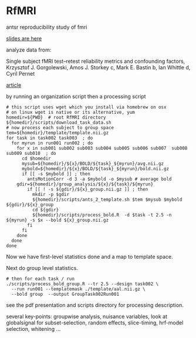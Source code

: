 RfMRI
=====

antsr reproducibility study of fmri

[slides are here](https://github.com/stnava/RfMRI/raw/gh-pages/rfmri.pdf?raw)

analyze data from:

Single subject fMRI test–retest reliability metrics and confounding factors,
Krzysztof J. Gorgolewski, Amos J. Storkey c, Mark E. Bastin b, Ian Whittle d, Cyril Pernet

[article](http://www.gigasciencejournal.com/content/2/1/6)

by running an organization script then a processing script 

```
# this script uses wget which you install via homebrew on osx
# on linux wget is native or its alternative, yum 
homedir=${PWD}  # root RfMRI directory 
${homedir}/scripts/download_task_data.sh
# now process each subject to group space 
tem=${homedir}/template/template.nii.gz
for task in task002 task003  ; do 
  for myrun in run001 run002 ; do 
    for x in sub001 sub002 sub003 sub004 sub005 sub006 sub007  sub008 sub009 sub010  ; do 
      cd $homedir 
      mysub=${homedir}/${x}/BOLD/${task}_${myrun}/avg.nii.gz
      mybold=${homedir}/${x}/BOLD/${task}_${myrun}/bold.nii.gz
      if [[ -s $mybold ]] ; then 
        antsMotionCorr -d 3 -a $mybold -o $mysub # average bold 
	gdir=${homedir}/group_analysis/${x}/${task}/${myrun}
        if [[ ! -s ${gdir}/${x}_group.nii.gz ]] ; then 
          mkdir -p $gdir 
          ${homedir}/scripts/ants_2_template.sh $tem $mysub $mybold ${gdir}/${x}_group  
          cd ${gdir}
          ${homedir}/scripts/process_bold.R  -d $task -t 2.5 -n ${myrun} -s $x --bold ${x}_group.nii.gz
        fi
      fi 
    done					 
  done
done
```
Now we have first-level statistics done and a map to template space.  

Next do group level statistics.

```
# then for each task / run 
./scripts/process_bold_group.R --tr 2.5 --design task002 \
  --run run001 --templatemask ./template/aal.nii.gz \
  --bold group  --output GroupTask002Run001
```

see the pdf presentation and scripts directory for processing description.

several key-points:  groupwise analysis, nuisance variables, look at globalsignal for subset-selection, random effects, slice-timing, hrf-model selection, whitening ...

